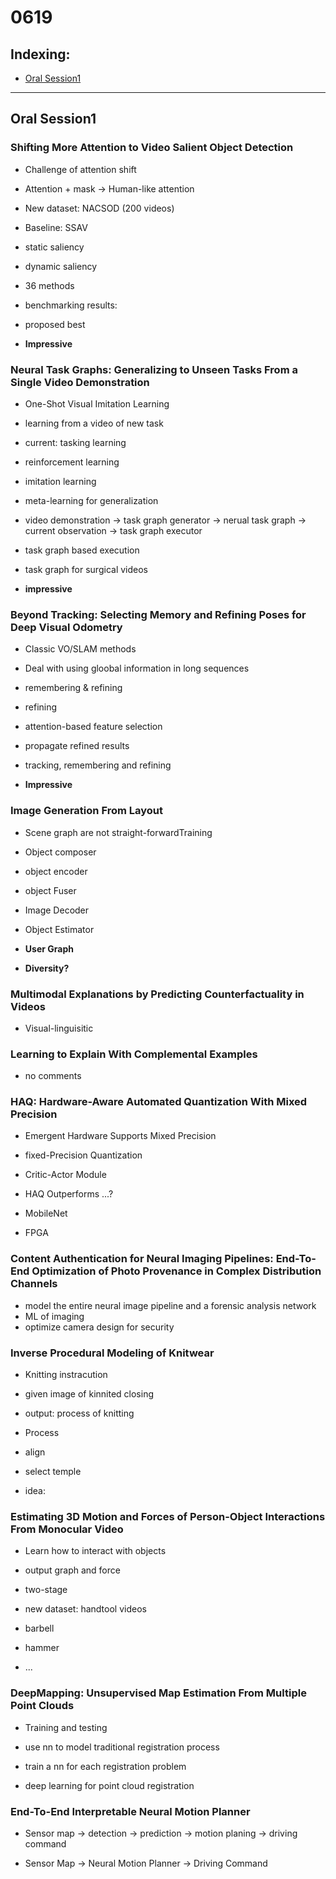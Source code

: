 # 0619

## Indexing:
- [Oral Session1](#Oral-Session1)
---
## Oral Session1
### Shifting More Attention to Video Salient Object Detection
- Challenge of attention shift
- Attention + mask -> Human-like attention

- New dataset: NACSOD (200 videos)
- Baseline: SSAV
 - static saliency
 - dynamic saliency

- 36 methods
- benchmarking results:
 - proposed best
 
- **Impressive**

### Neural Task Graphs: Generalizing to Unseen Tasks From a Single Video Demonstration
- One-Shot Visual Imitation Learning
 - learning from a video of new task
 
- current: tasking learning
 - reinforcement learning
 - imitation learning
 
- meta-learning for generalization

- video demonstration -> task graph generator -> nerual task graph
                                              -> current observation -> task graph executor
- task graph based execution                                          


- task graph for surgical videos

- **impressive**


### Beyond Tracking: Selecting Memory and Refining Poses for Deep Visual Odometry
- Classic VO/SLAM methods

- Deal with using gloobal information in long sequences

- remembering & refining
- refining
 - attention-based feature selection
 - propagate refined results
 
- tracking, remembering and refining

- **Impressive**

### Image Generation From Layout
- Scene graph are not straight-forwardTraining

- Object composer
 - object encoder
 - object Fuser
 - Image Decoder
 
- Object Estimator

- **User Graph**
- **Diversity?**


### Multimodal Explanations by Predicting Counterfactuality in Videos
- Visual-linguisitic 


### Learning to Explain With Complemental Examples
- no comments


### HAQ: Hardware-Aware Automated Quantization With Mixed Precision
- Emergent Hardware Supports Mixed Precision
- fixed-Precision Quantization

- Critic-Actor Module
- HAQ Outperforms ...?

- MobileNet
- FPGA

### Content Authentication for Neural Imaging Pipelines: End-To-End Optimization of Photo Provenance in Complex Distribution Channels
- model the entire neural image pipeline and a forensic analysis network
- ML of imaging
- optimize camera design for security


### Inverse Procedural Modeling of Knitwear
- Knitting instracution

- given image of kinnited closing
- output: process of knitting

- Process
 - align 
 - select temple
 
 - idea: 


### Estimating 3D Motion and Forces of Person-Object Interactions From Monocular Video
- Learn how to interact with objects
- output graph and force

- two-stage
- new dataset: handtool videos
 - barbell
 - hammer
 - ...

### DeepMapping: Unsupervised Map Estimation From Multiple Point Clouds
- Training and testing
- use nn to model traditional registration process
- train a nn for each registration problem

- deep learning for point cloud registration


### End-To-End Interpretable Neural Motion Planner
- Sensor map -> detection -> prediction -> motion planing -> driving command

- Sensor Map -> Neural Motion Planner -> Driving Command





